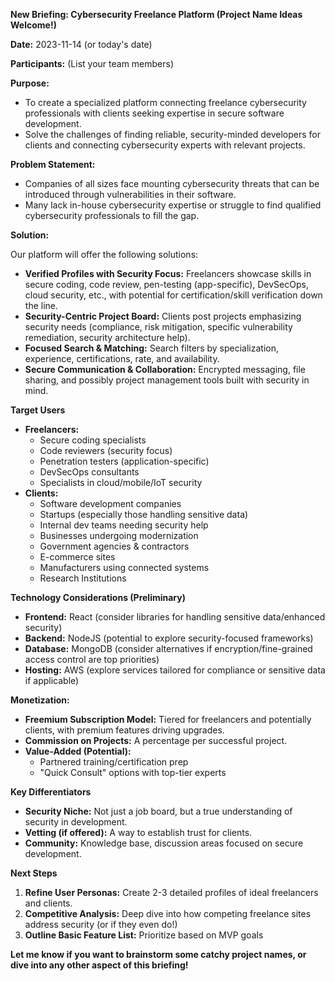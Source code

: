 
**New Briefing: Cybersecurity Freelance Platform (Project Name Ideas Welcome!)**

**Date:**  2023-11-14 (or today's date)

**Participants:**  (List your team members)

**Purpose:**

* To create a specialized platform connecting freelance cybersecurity professionals with clients seeking expertise in secure software development. 
* Solve the challenges of finding reliable, security-minded developers for clients and connecting cybersecurity experts with relevant projects.

**Problem Statement:**

* Companies of all sizes face mounting cybersecurity threats that can be introduced through vulnerabilities in their software.
* Many lack in-house cybersecurity expertise or struggle to find qualified cybersecurity professionals to fill the gap.

**Solution:**

Our platform will offer the following solutions:

* **Verified Profiles with Security Focus:** Freelancers showcase skills in secure coding, code review, pen-testing (app-specific), DevSecOps, cloud security, etc., with potential for certification/skill verification down the line.
* **Security-Centric Project Board:** Clients post projects emphasizing security needs (compliance, risk mitigation, specific vulnerability remediation, security architecture help).
* **Focused Search & Matching:** Search filters by specialization, experience, certifications,  rate, and availability. 
* **Secure Communication & Collaboration:**   Encrypted messaging, file sharing, and possibly project management tools built with security in mind.

**Target Users**

* **Freelancers:** 
    * Secure coding specialists 
    * Code reviewers (security focus)
    * Penetration testers (application-specific)
    * DevSecOps consultants
    * Specialists in cloud/mobile/IoT security
* **Clients:**
    * Software development companies
    * Startups (especially those handling sensitive data)
    * Internal dev teams needing security help
    * Businesses undergoing modernization 
    * Government agencies & contractors 
    * E-commerce sites
    * Manufacturers using connected systems 
    * Research Institutions

**Technology Considerations (Preliminary)**
* **Frontend:** React (consider libraries for handling sensitive data/enhanced security)
* **Backend:** NodeJS (potential to explore security-focused frameworks)
* **Database:**  MongoDB (consider alternatives if encryption/fine-grained access control are top priorities)
* **Hosting:**  AWS (explore services tailored for compliance or sensitive data if applicable)

**Monetization:**

* **Freemium Subscription Model:**  Tiered for freelancers and potentially clients, with premium features driving upgrades.
* **Commission on Projects:** A percentage per successful project.
* **Value-Added (Potential):** 
    * Partnered training/certification prep
    * "Quick Consult" options with top-tier experts

**Key Differentiators**

* **Security Niche:**  Not just a job board, but a true understanding of security in development.
* **Vetting (if offered):**  A way to establish trust for clients.
* **Community:**  Knowledge base, discussion areas focused on secure development. 

**Next Steps**

1. **Refine User Personas:** Create 2-3 detailed profiles of ideal freelancers and clients. 
2. **Competitive Analysis:** Deep dive into how competing freelance sites address security (or if they even do!)
3. **Outline Basic Feature List:** Prioritize based on MVP goals

**Let me know if you want to brainstorm some catchy project names, or dive into any other aspect of this briefing!** 
